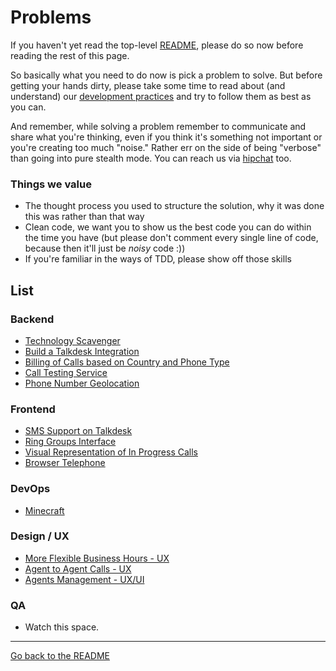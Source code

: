 # Problems

If you haven't yet read the top-level [README][1], please do so now before
reading the rest of this page.

So basically what you need to do now is pick a problem to solve. But before
getting your hands dirty, please take some time to read about (and understand)
our [development practices](../docs/development_practices.md/) and try to
follow them as best as you can.

And remember, while solving a problem remember to communicate and share what
you're thinking, even if you think it's something not important or you're
creating too much "noise." Rather err on the side of being "verbose" than going
into pure stealth mode. You can reach us via [hipchat](http://www.hipchat.com/gP8zhqbmd) too.

### Things we value

- The thought process you used to structure the solution, why it was done this
  was rather than that way
- Clean code, we want you to show us the best code you can do within the time
  you have (but please don't comment every single line of code, because then
  it'll just be *noisy* code :))
- If you're familiar in the ways of TDD, please show off those skills

## List

### Backend

- [Technology Scavenger](b1_technology_scavenger.md)
- [Build a Talkdesk Integration](b2_talkdesk_integration.md)
- [Billing of Calls based on Country and Phone Type](b3_call_billing.md)
- [Call Testing Service](b4_call_testing_service.md)
- [Phone Number Geolocation](b5_phone_number_geolocation.md)

### Frontend

- [SMS Support on Talkdesk](f1_sms_support.md)
- [Ring Groups Interface](f2_ring_groups.md)
- [Visual Representation of In Progress Calls](f3_visual_representation_of_calls.md)
- [Browser Telephone](f4_browser_phone.md)

### DevOps

- [Minecraft](d1_minecraft.md)

### Design / UX

- [More Flexible Business Hours - UX](u1_business_hours.md)
- [Agent to Agent Calls - UX](u2_agent_to_agent_calls.md)
- [Agents Management - UX/UI](u3_agents_management.md)

### QA

- Watch this space.

---

[Go back to the README](../README.md)

[1]:../README.md
